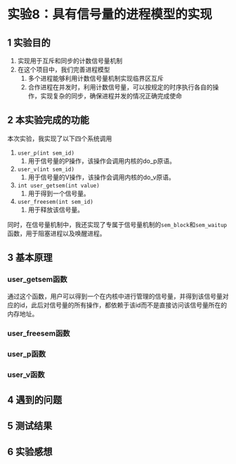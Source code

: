 # 实验8：具有信号量的进程模型的实现

## 1 实验目的

1. 实现用于互斥和同步的计数信号量机制
2. 在这个项目中，我们完善进程模型
   1. 多个进程能够利用计数信号量机制实现临界区互斥
   2. 合作进程在并发时，利用计数信号量，可以按规定的时序执行各自的操作，实现复杂的同步，确保进程并发的情况正确完成使命

## 2 本实验完成的功能

本次实验，我实现了以下四个系统调用

1. `user_p(int sem_id)`
   1. 用于信号量的P操作，该操作会调用内核的do_p原语。
2. `user_v(int sem_id)`
   1. 用于信号量的V操作，该操作会调用内核的do_v原语。
3. `int user_getsem(int value)`
   1. 用于得到一个信号量。
4. `user_freesem(int sem_id)`
   1. 用于释放该信号量。

同时，在信号量机制中，我还实现了专属于信号量机制的`sem_block`和`sem_waitup`函数，用于阻塞进程以及唤醒进程。

## 3 基本原理

### user_getsem函数

通过这个函数，用户可以得到一个在内核中进行管理的信号量，并得到该信号量对应的id，此后对信号量的所有操作，都依赖于该id而不是直接访问该信号量所在的内存地址。



### user_freesem函数





### user_p函数



### user_v函数



## 4 遇到的问题

## 5 测试结果

## 6 实验感想